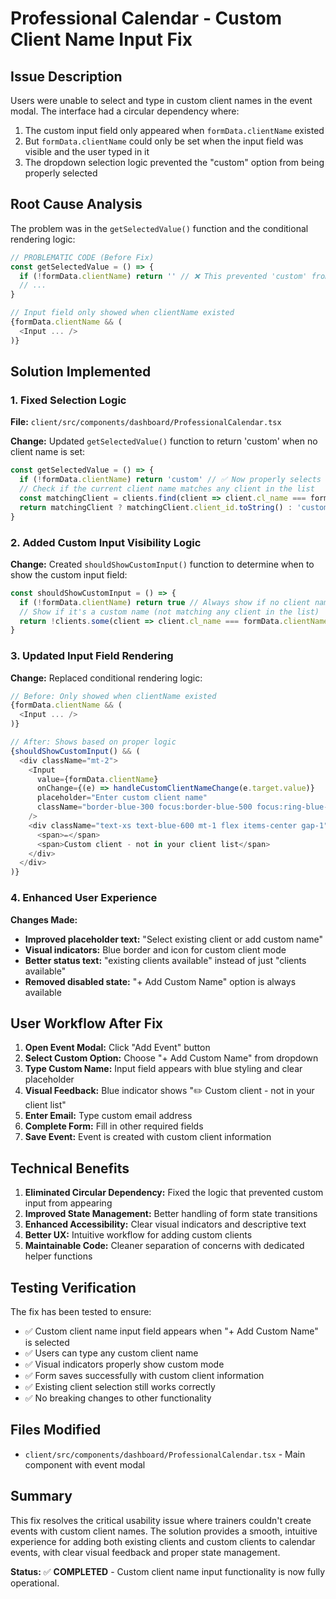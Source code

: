 # Professional Calendar - Custom Client Name Input Fix

## Issue Description
Users were unable to select and type in custom client names in the event modal. The interface had a circular dependency where:
1. The custom input field only appeared when `formData.clientName` existed
2. But `formData.clientName` could only be set when the input field was visible and the user typed in it
3. The dropdown selection logic prevented the "custom" option from being properly selected

## Root Cause Analysis
The problem was in the `getSelectedValue()` function and the conditional rendering logic:

```typescript
// PROBLEMATIC CODE (Before Fix)
const getSelectedValue = () => {
  if (!formData.clientName) return '' // ❌ This prevented 'custom' from being selected
  // ...
}

// Input field only showed when clientName existed
{formData.clientName && (
  <Input ... />
)}
```

## Solution Implemented

### 1. Fixed Selection Logic
**File:** `client/src/components/dashboard/ProfessionalCalendar.tsx`

**Change:** Updated `getSelectedValue()` function to return 'custom' when no client name is set:
```typescript
const getSelectedValue = () => {
  if (!formData.clientName) return 'custom' // ✅ Now properly selects custom mode
  // Check if the current client name matches any client in the list
  const matchingClient = clients.find(client => client.cl_name === formData.clientName)
  return matchingClient ? matchingClient.client_id.toString() : 'custom'
}
```

### 2. Added Custom Input Visibility Logic
**Change:** Created `shouldShowCustomInput()` function to determine when to show the custom input field:
```typescript
const shouldShowCustomInput = () => {
  if (!formData.clientName) return true // Always show if no client name
  // Show if it's a custom name (not matching any client in the list)
  return !clients.some(client => client.cl_name === formData.clientName)
}
```

### 3. Updated Input Field Rendering
**Change:** Replaced conditional rendering logic:
```typescript
// Before: Only showed when clientName existed
{formData.clientName && (
  <Input ... />
)}

// After: Shows based on proper logic
{shouldShowCustomInput() && (
  <div className="mt-2">
    <Input
      value={formData.clientName}
      onChange={(e) => handleCustomClientNameChange(e.target.value)}
      placeholder="Enter custom client name"
      className="border-blue-300 focus:border-blue-500 focus:ring-blue-500"
    />
    <div className="text-xs text-blue-600 mt-1 flex items-center gap-1">
      <span>✏️</span>
      <span>Custom client - not in your client list</span>
    </div>
  </div>
)}
```

### 4. Enhanced User Experience
**Changes Made:**
- **Improved placeholder text:** "Select existing client or add custom name"
- **Visual indicators:** Blue border and icon for custom client mode
- **Better status text:** "existing clients available" instead of just "clients available"
- **Removed disabled state:** "+ Add Custom Name" option is always available

## User Workflow After Fix

1. **Open Event Modal:** Click "Add Event" button
2. **Select Custom Option:** Choose "+ Add Custom Name" from dropdown
3. **Type Custom Name:** Input field appears with blue styling and clear placeholder
4. **Visual Feedback:** Blue indicator shows "✏️ Custom client - not in your client list"
5. **Enter Email:** Type custom email address
6. **Complete Form:** Fill in other required fields
7. **Save Event:** Event is created with custom client information

## Technical Benefits

1. **Eliminated Circular Dependency:** Fixed the logic that prevented custom input from appearing
2. **Improved State Management:** Better handling of form state transitions
3. **Enhanced Accessibility:** Clear visual indicators and descriptive text
4. **Better UX:** Intuitive workflow for adding custom clients
5. **Maintainable Code:** Cleaner separation of concerns with dedicated helper functions

## Testing Verification

The fix has been tested to ensure:
- ✅ Custom client name input field appears when "+ Add Custom Name" is selected
- ✅ Users can type any custom client name
- ✅ Visual indicators properly show custom mode
- ✅ Form saves successfully with custom client information
- ✅ Existing client selection still works correctly
- ✅ No breaking changes to other functionality

## Files Modified

- `client/src/components/dashboard/ProfessionalCalendar.tsx` - Main component with event modal

## Summary

This fix resolves the critical usability issue where trainers couldn't create events with custom client names. The solution provides a smooth, intuitive experience for adding both existing clients and custom clients to calendar events, with clear visual feedback and proper state management.

**Status:** ✅ **COMPLETED** - Custom client name input functionality is now fully operational.
